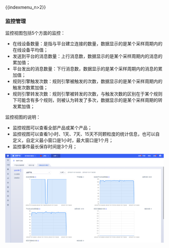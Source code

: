 {{indexmenu_n>2}}

### 监控管理
监控视图包括5个方面的监控：
- 在线设备数量：是指与平台建立连接的数量，数据显示的是某个采样周期内的在线设备平均值；
- 发送到平台的消息数量：上行消息数，数据显示的是某个采样周期内的消息的累加值；
- 平台发出的消息数量：下行消息数，数据显示的是某个采样周期内的消息的累加值；
- 规则引擎触发次数：规则引擎被触发的次数，数据显示的是某个采样周期内的触发次数累加值；
- 规则引擎转发次数：规则引擎被转发的次数，与触发次数的区别在于某个规则下可能含有多个规则，则被认为转发了多次，数据显示的是某个采样周期的转发累加值；

监控视图的说明：
- 监控视图可以查看全部产品或某个产品；
- 监控视图可以查看1小时、1天、7天、15天不同颗粒度的统计信息，也可以自定义，自定义最小窗口是1小时，最大窗口是1个月；
- 监控事件最长保存时间是3个月；


![设备监控](../../pic/设备监控.png)
